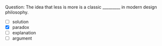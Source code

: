 Question: The idea that less is more is a classic _________ in modern design philosophy.  
- [ ] solution  
- [x] paradox  
- [ ] explanation  
- [ ] argument  